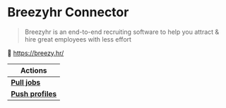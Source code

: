 
# Breezyhr Connector

> Breezyhr is an end-to-end recruiting software to help you attract & hire great employees with less effort


🔗 https://breezy.hr/

| Actions |
| ------- |
| [**Pull jobs**](docs/pull_jobs.md) |
| [**Push profiles**](docs/push_profiles.md) |
